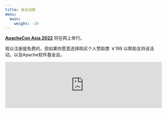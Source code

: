 ```yaml
---
title: 会议注册
menu:
  main:
    weight: -10
---
```

**[ApacheCon Asia 2022](https://apachecon.com/acasia2022/zh/)** 将在网上举行。

观众注册是免费的，但如果你愿意选择购买个人赞助票 ￥199 以帮助支持该活动，以及Apache软件基金会。

<iframe id="promote_ticket_iframe" width="100%" src="https://www.bagevent.com/widget/ticket/8212989?widget=2" frameborder="0" scrolling="no"></iframe>
<script>
    (function (i, s, o, g, r, a, m) {
        i['BagEventIFrameResize'] = r;
        i[r] = i[r] || function () {
            (i[r].q = i[r].q || []).push(arguments)
        };
        a = s.createElement(o),
        m = s.getElementsByTagName(o)[0];
        a.async = 1;
        a.src = g;
        m.parentNode.insertBefore(a, m)
    })(window, document, 'script', 'https://www.bagevent.com/resources/js/iframeResizer/iframeResizer.min.js', 'bfr');
    bfr('iFrameResize', {checkOrigin: false, heightCalculationMethod: 'taggedElement'}, "#promote_ticket_iframe");
</script>

